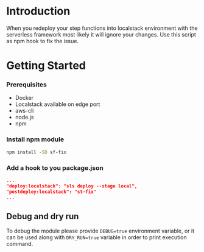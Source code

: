# Introduction 
When you redeploy your step functions into localstack environment with the serverless framework most likely it will ignore your changes.
Use this script as npm hook to fix the issue.

# Getting Started
### Prerequisites
- Docker
- Localstack available on edge port
- aws-cli
- node.js
- npm 

### Install npm module
```bash
npm install -SD sf-fix
```
### Add a hook to you package.json

```json
...
"deploy:localstack": "sls deploy --stage local",
"postdeploy:localstack": "st-fix"
...
``` 

## Debug and dry run
To debug the module please provide `DEBUG=true` environment variable, or it can be used along with `DRY_RUN=true` variable in order to print execution command.   
